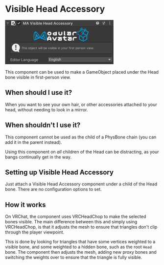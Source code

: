 # Visible Head Accessory

![Visible Head Accessory component](visible-head-accessory.png)

This component can be used to make a GameObject placed under the Head bone visible in first-person view.

## When should I use it?

When you want to see your own hair, or other accessories attached to your head, without needing to look in a mirror.

## When shouldn't I use it?

This component cannot be used as the child of a PhysBone chain (you can add it in the parent instead).

Using this component on _all_ children of the Head can be distracting, as your bangs continually get in the way.

## Setting up Visible Head Accessory

Just attach a Visible Head Accessory component under a child of the Head bone. There are no configuration options to set.

## How it works

On VRChat, the component uses VRCHeadChop to make the selected bones visible. The main difference between this and
simply using VRCHeadChop, is that it adjusts the mesh to ensure that triangles don't clip through the player viewpoint.

This is done by looking for triangles that have some vertices weighted to a visible bone, and some weighted to a hidden
bone, such as the root `Head` bone. The component then adjusts the mesh, adding new proxy bones and switching the weights
over to ensure that the triangle is fully visible.